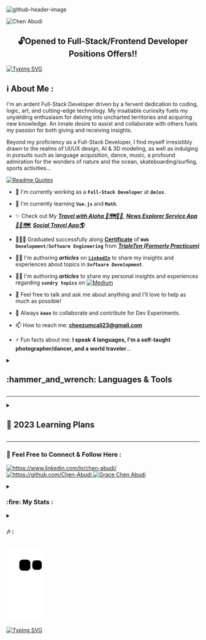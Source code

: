 ![github-header-image](https://user-images.githubusercontent.com/98914366/208881546-4762226f-7e53-4c50-89ab-02c449d1face.png)

<p align="left"> <img src="https://komarev.com/ghpvc/?username=chen-abudi&label=Profile%20views&color=0091ff&style=for-the-badge" alt="Chen Abudi" /></p>

<h2 align="center">🔓Opened to Full-Stack/Frontend Developer Positions Offers‼️</h2>

[![Typing SVG](https://readme-typing-svg.demolab.com?font=Fira+Code&pause=1000&width=660&lines=Aloha+%F0%9F%A4%99%F0%9F%8F%BD+Welcome+to+my+profile+!;Hope+you'll+enjoy+your+time+here+%F0%9F%99%8F%F0%9F%8F%BD;Go+check+my+Full-Stack+apps+down+below+%F0%9F%91%87%F0%9F%8F%BD;Feel+free+to+connect%2Fcontact+me++;I'm+open+to+collaborate+on+Frontend%2FFull-stack+projects)](https://git.io/typing-svg)

<h2 align="left">ℹ️ About Me :</h2>
<p align="left">I'm an ardent Full-Stack Developer driven by a fervent dedication to coding, logic, art, and cutting-edge technology. 
My insatiable curiosity fuels my unyielding enthusiasm for delving into uncharted territories and acquiring new knowledge. 
An innate desire to assist and collaborate with others fuels my passion for both giving and receiving insights. 

Beyond my proficiency as a Full-Stack Developer, I find myself irresistibly drawn to the realms of UI/UX design, AI & 3D modeling, as well as indulging in pursuits such as language acquisition, dance, music, a profound admiration for the wonders of nature and the ocean, skateboarding/surfing, sports activities...</p>

<!-- <p align="left">I'm a Full-Stack Developer who is passionate about coding, logic, art, and technology. <br> I'm enthusiastic about exploring and learning new things. I love to help others and learn from them. <br> Besides being a Full-Stack Developer, I'm curious about UI/UX design and AI & 3D modeling, reading and learning languages, dance/music, nature/ocean lover  ... </p> -->

[![Readme Quotes](https://quotes-github-readme.vercel.app/api?type=Vertical&theme=light)](https://github.com/piyushsuthar/github-readme-quotes)

- 🔭 I'm currently working as a **```Full-Stack Developer```** at ***```Qelos```***.

- 🌱 I'm currently learning **```Vue.js```** and **```Math```**.
                      
- ✨ Check out My [***Travel with Aloha 🌺🗺️🤙🏽***](https://travel-with-aloha.vercel.app/), [***News Explorer Service App📰🌐🗺️***](https://news-explorer-frontend-alpha.vercel.app/), [***Social Travel App🌎***](https://react-around-api-full-client.vercel.app/) 

- 👩🏽‍🎓 Graduated successfully along [**Certificate**](https://github.com/Chen-Abudi/Chen-Abudi/files/10184229/Chen.Abudi.Certificate.pdf) of **```Web Development/Software Engineering```** from [***TripleTen (Formerly Practicum)***](https://tripleten.co.il/)

- ✍🏽 I'm authoring ***articles*** on [**```LinkedIn```**](https://www.linkedin.com/in/chen-abudi/) to share my insights and experiences about topics in ***```Software Development```***.

- ✍🏽 I'm authoring ***articles*** to share my personal insights and experiences regarding **```sundry topics```** on [![**```Medium```**](https://img.shields.io/badge/Medium-12100E?style=for-the-badge&logo=medium&logoColor=white)](https://medium.com/@cheezumcali23)

- 💬 Feel free to talk and ask me about anything and I'll love to help as much as possible! 

- 👯 Always ***```keen```*** to collaborate and contribute for Dev Experiments. 

- 📫 How to reach me: **cheezumcali23@gmail.com** 

- ⚡ Fun facts about me: **I speak 4 languages, I'm a self-taught photographer/dancer, and a world traveler**...

<!-- - 📝 View my **```CV```** [**&#128073;&#127997;HERE**](https://drive.google.com/file/d/175J217QsqXQZ_xVo5C1j8hxngSqVZOJ4/view?usp=sharing) -->

<details>
<summary><b><h2 align="left"> :hammer_and_wrench: Languages & Tools  </h2></b></summary><br/>

<div align="center">
	<table>
		<tr>
			<td><a href="https://www.w3schools.com/html/"><code><img width="55" src="https://user-images.githubusercontent.com/25181517/192158954-f88b5814-d510-4564-b285-dff7d6400dad.png" alt="HTML5" title="HTML5"/></code></a></td>
			<td><a href="https://www.w3schools.com/css/"><code><img width="55" src="https://user-images.githubusercontent.com/25181517/183898674-75a4a1b1-f960-4ea9-abcb-637170a00a75.png" alt="CSS3" title="CSS3"/></code></a></td>
			<td><a href="https://www.w3schools.com/js/"><code><img width="55" src="https://user-images.githubusercontent.com/25181517/117447155-6a868a00-af3d-11eb-9cfe-245df15c9f3f.png" alt="JavaScript" title="JavaScript"/></code></a></td>
			<td><a href="https://reactjs.org/"><code><img width="55" src="https://user-images.githubusercontent.com/25181517/183897015-94a058a6-b86e-4e42-a37f-bf92061753e5.png" alt="React" title="React"/></code></a></td>
			<td><a href="https://sass-lang.com/"><code><img width="55" src="https://user-images.githubusercontent.com/25181517/192158956-48192682-23d5-4bfc-9dfb-6511ade346bc.png" alt="Sass" title="Sass"/></code></a></td>
			<td><a href="https://www.mongodb.com/"><code><img width="55" src="https://user-images.githubusercontent.com/25181517/182884177-d48a8579-2cd0-447a-b9a6-ffc7cb02560e.png" alt="MongoDB" title="MongoDB"/></code></a></td>
			<td><a href="https://nodejs.org/en/about/"><code><img width="55" src="https://user-images.githubusercontent.com/25181517/183568594-85e280a7-0d7e-4d1a-9028-c8c2209e073c.png" alt="Node.js" title="Node.js"/></code></a></td>
			<td><a href="https://www.figma.com/community"><code><img width="55" src="https://user-images.githubusercontent.com/25181517/189715289-df3ee512-6eca-463f-a0f4-c10d94a06b2f.png" alt="Figma" title="Figma"/></code></a></td>
			<td><a href="https://webpack.js.org/"><code><img width="55" src="https://user-images.githubusercontent.com/25181517/187955008-981340e6-b4cc-441b-80cf-7a5e94d29e7e.png" alt="Webpack" title="Webpack"/></code></a></td>
			<td><a href="https://git-scm.com/"><code><img width="55" src="https://user-images.githubusercontent.com/25181517/192108372-f71d70ac-7ae6-4c0d-8395-51d8870c2ef0.png" alt="Git" title="Git"/></code></a></td>
		</tr>
		<tr>
			<td><a href="https://www.npmjs.com/"><code><img width="55" src="https://user-images.githubusercontent.com/25181517/121401671-49102800-c959-11eb-9f6f-74d49a5e1774.png" alt="npm" title="npm"/></code></a></td>
			<td><a href="https://code.visualstudio.com/"><code><img width="55" src="https://user-images.githubusercontent.com/25181517/192108891-d86b6220-e232-423a-bf5f-90903e6887c3.png" alt="Visual Studio Code" title="Visual Studio Code"/></code></a></td>
			<td><a href="https://yarnpkg.com/"><code><img width="55" src="https://user-images.githubusercontent.com/25181517/183049794-a3dfaddd-22ee-4ffe-b0b4-549ccd4879f9.png" alt="Yarn" title="Yarn"/></code></a></td>
			<td><a href="https://www.postman.com/"><code><img width="55" src="https://user-images.githubusercontent.com/25181517/192109061-e138ca71-337c-4019-8d42-4792fdaa7128.png" alt="Postman" title="Postman"/></code></a></td>
			<td><a href="https://expressjs.com/"><code><img width="55" src="https://user-images.githubusercontent.com/25181517/183859966-a3462d8d-1bc7-4880-b353-e2cbed900ed6.png" alt="Express" title="Express"/></code></a></td>
			<td><a href="https://www.canva.com/"><code><img width="65" src="https://github.com/marwin1991/profile-technology-icons/assets/136815194/02494c7c-de6a-43a6-9293-6369696842ed" alt="Canva" title="Canva"/></code></a></td>
			<td><a href="https://eslint.org/"><code><img width="55" src="https://cdn.jsdelivr.net/gh/devicons/devicon/icons/eslint/eslint-original.svg" alt="Eslint" title="Eslint"/></code></a></td>
			<td><a href="https://restfulapi.net/"><code><img width="55" src="https://user-images.githubusercontent.com/25181517/192107858-fe19f043-c502-4009-8c47-476fc89718ad.png" alt="REST API" title="REST API"/></code></a></td>
			<td><a href="https://about.gitlab.com/"><code><img width="55" src="https://user-images.githubusercontent.com/25181517/192108376-c675d39b-90f6-4073-bde6-5a9291644657.png" alt="GitLab" title="GitLab"/></code></a></td>
			<td><a href="https://jestjs.io/"><code><img width="55" src="https://user-images.githubusercontent.com/25181517/187955005-f4ca6f1a-e727-497b-b81b-93fb9726268e.png" alt="Jest" title="Jest"/></code></a></td>
		</tr>
		<tr>
			<td><a href="https://cloud.google.com/"><code><img width="55" src="https://user-images.githubusercontent.com/25181517/183911547-990692bc-8411-4878-99a0-43506cdb69cf.png" alt="GCP (Google Cloud Platform)" title="GCP (Google Cloud Platform)"/></code></a></td>
			<td><a href="https://www.nginx.com/"><code><img width="55" src="https://user-images.githubusercontent.com/25181517/183345125-9a7cd2e6-6ad6-436f-8490-44c903bef84c.png" alt="Nginx" title="Nginx"/></code></a></td>
			<td><code><img width="55" src="https://user-images.githubusercontent.com/25181517/192158606-7c2ef6bd-6e04-47cf-b5bc-da2797cb5bda.png" alt="Bash" title="Bash"/></code></td>
			<td><a href="https://babeljs.io/"><code><img width="55" src="https://cdn.jsdelivr.net/gh/devicons/devicon/icons/babel/babel-original.svg" alt="Babel" title="Babel"/></code></a></td>
		</tr>
	</table>
</div>




<!-- <p align="left"> <a href="https://www.w3schools.com/html/" target="_blank" rel="norefferer">
  <img src="https://cdn.jsdelivr.net/gh/devicons/devicon/icons/html5/html5-original-wordmark.svg" alt="HTML5 Icon" width="65" height="65" /></a>
       <a href="https://www.w3schools.com/css/" target="_blank" rel="norefferer">
  <img src="https://cdn.jsdelivr.net/gh/devicons/devicon/icons/css3/css3-original-wordmark.svg" alt="CSS3 Icon" width="65" height="65" /></a>
       <a href="https://www.w3schools.com/js/" target="_blank" rel="norefferer">
  <img src="https://cdn.jsdelivr.net/gh/devicons/devicon/icons/javascript/javascript-original.svg" alt="JavaScript Icon" width="55" height="55" /></a>
       <a href="https://reactjs.org/" target="_blank" rel="norefferer">
  <img src="https://cdn.jsdelivr.net/gh/devicons/devicon/icons/react/react-original.svg" alt="ReactJS Icon" width="55" height="55" /></a>
       <a href="https://sass-lang.com/" target="_blank" rel="norefferer">
  <img src="https://cdn.jsdelivr.net/gh/devicons/devicon/icons/sass/sass-original.svg" alt="Sass Icon" width="55" height="55" /></a>
      <a href="https://www.mongodb.com/" target="_blank" rel="norefferer">
  <img src="https://cdn.jsdelivr.net/gh/devicons/devicon/icons/mongodb/mongodb-original-wordmark.svg" alt="MongoDB Icon" width="55" height="55" /></a>
    <a href="https://www.figma.com/community" target="_blank" rel="norefferer">
  <img src="https://cdn.jsdelivr.net/gh/devicons/devicon/icons/figma/figma-original.svg" alt="Figma Icon" width="55" height="55" /></a>
    <a href="https://webpack.js.org/" target="_blank" rel="norefferer">
  <img src="https://cdn.jsdelivr.net/gh/devicons/devicon/icons/webpack/webpack-original.svg" alt="Webpack Icon" width="55" height="55" /></a>
    <a href="https://git-scm.com/" target="_blank" rel="norefferer">
  <img src="https://cdn.jsdelivr.net/gh/devicons/devicon/icons/git/git-original.svg" alt="Git Icon" width="55" height="55" /></a>
    <a href="https://www.npmjs.com/" target="_blank" rel="norefferer">
  <img src="https://cdn.jsdelivr.net/gh/devicons/devicon/icons/npm/npm-original-wordmark.svg" alt="NPM Icon" width="55" height="55" />
    <a href="https://code.visualstudio.com/" target="_blank" rel="norefferer">
  <img src="https://cdn.jsdelivr.net/gh/devicons/devicon/icons/vscode/vscode-original.svg" alt="Visual Studio Icon" width="55" height="55" /></a>
      <a href="https://yarnpkg.com/" target="_blank" rel="norefferer">
  <img src="https://cdn.jsdelivr.net/gh/devicons/devicon/icons/yarn/yarn-original.svg" alt="Yarn Icon" width="55" height="55" /></a>
      <a href="https://www.postman.com/" target="_blank" rel="norefferer">
  <img src="https://user-images.githubusercontent.com/25181517/192109061-e138ca71-337c-4019-8d42-4792fdaa7128.png" alt="Postman Icon" width="55" height="55" /></a>
      <a href="https://expressjs.com/" target="_blank" rel="norefferer">
  <img src="https://user-images.githubusercontent.com/25181517/183859966-a3462d8d-1bc7-4880-b353-e2cbed900ed6.png" alt="Express JS Icon" width="55" height="55" /></a>
      <a href="https://restfulapi.net/" target="_blank" rel="norefferer">
  <img src="https://user-images.githubusercontent.com/25181517/192107858-fe19f043-c502-4009-8c47-476fc89718ad.png" alt="REST API Icon" width="55" height="55" /></a>
      <a href="https://about.gitlab.com/" target="_blank" rel="norefferer">
  <img src="https://user-images.githubusercontent.com/25181517/192108376-c675d39b-90f6-4073-bde6-5a9291644657.png" alt="Gitlab Icon" width="55" height="55" /></a>
      <a href="https://jestjs.io/" target="_blank" rel="norefferer">
  <img src="https://user-images.githubusercontent.com/25181517/187955005-f4ca6f1a-e727-497b-b81b-93fb9726268e.png" alt="Jest Icon" width="50" height="50" /></a>
      <a href="https://cloud.google.com/" target="_blank" rel="norefferer">
  <img src="https://cdn.jsdelivr.net/gh/devicons/devicon/icons/googlecloud/googlecloud-original.svg" alt="Google Cloud Icon" width="55" height="55" /></a>
      <a href="https://www.nginx.com/" target="_blank" rel="norefferer">
  <img src="https://user-images.githubusercontent.com/25181517/183345125-9a7cd2e6-6ad6-436f-8490-44c903bef84c.png" alt="NGINX Icon" width="55" height="55" /></a>
      <a href="https://nodejs.org/en/about/" target="_blank" rel="norefferer">
  <img src="https://user-images.githubusercontent.com/25181517/183568594-85e280a7-0d7e-4d1a-9028-c8c2209e073c.png" alt="Node JS Icon" width="50" height="50" /></a> </p> -->
<!--       <a href="https://storybook.js.org/" target="_blank" rel="norefferer">
  <img src="https://cdn.jsdelivr.net/gh/devicons/devicon/icons/storybook/storybook-original.svg" alt=Storybook Icon width="50" height="50" /></a> -->
          
           
  
  <summary><b><h2 align="left"> ➕ Additional Tools :</h2></b></summary>
  
  ![Adobe](https://img.shields.io/badge/adobe-%23FF0000.svg?style=for-the-badge&logo=adobe&logoColor=white)
  ![Adobe Lightroom](https://img.shields.io/badge/Adobe%20Lightroom-31A8FF.svg?style=for-the-badge&logo=Adobe%20Lightroom&logoColor=white)
  ![Adobe Lightroom Classic](https://img.shields.io/badge/Adobe%20Lightroom%20Classic-31A8FF.svg?style=for-the-badge&logo=Adobe%20Lightroom%20Classic&logoColor=white)
  ![Adobe Photoshop](https://img.shields.io/badge/adobe%20photoshop-%2331A8FF.svg?style=for-the-badge&logo=adobe%20photoshop&logoColor=white)
  ![JWT](https://img.shields.io/badge/JWT-black?style=for-the-badge&logo=JSON%20web%20tokens)
  ![Nodemon](https://img.shields.io/badge/NODEMON-%23323330.svg?style=for-the-badge&logo=nodemon&logoColor=%BBDEAD)
  ![Notion](https://img.shields.io/badge/Notion-%23000000.svg?style=for-the-badge&logo=notion&logoColor=white)
  ![Trello](https://img.shields.io/badge/Trello-%23026AA7.svg?style=for-the-badge&logo=Trello&logoColor=white)
  ![Slack](https://img.shields.io/badge/Slack-4A154B?style=for-the-badge&logo=slack&logoColor=white)
  ![Codewars](https://img.shields.io/badge/Codewars-B1361E?style=for-the-badge&logo=codewars&logoColor=grey)
  ![Khan Academy](https://img.shields.io/badge/Khan%20Academy-14BF96?style=for-the-badge&logo=Khan%20Academy&logoColor=white)
  ![LeetCode](https://img.shields.io/badge/-LeetCode-FFA116?style=for-the-badge&logo=LeetCode&logoColor=black)
  ![Prettier](https://img.shields.io/badge/prettier-1A2C34?style=for-the-badge&logo=prettier&logoColor=F7BA3E)
  ![React Router](https://img.shields.io/badge/React_Router-CA4245?style=for-the-badge&logo=react-router&logoColor=white)
  ![Vercel](https://img.shields.io/badge/vercel-%23000000.svg?style=for-the-badge&logo=vercel&logoColor=white)
  ![CodePen](https://img.shields.io/badge/CodePen-white?style=for-the-badge&logo=codepen&logoColor=black)
  ![Udemy](https://img.shields.io/badge/Udemy-A435F0?style=for-the-badge&logo=Udemy&logoColor=white)
  ![Discord](https://img.shields.io/badge/Discord-5865F2?style=for-the-badge&logo=discord&logoColor=white)
  ![Markdown](https://img.shields.io/badge/markdown-%23000000.svg?style=for-the-badge&logo=markdown&logoColor=white)
  ![CodeSandbox](https://img.shields.io/badge/Codesandbox-040404?style=for-the-badge&logo=codesandbox&logoColor=DBDBDB)
  ![Alfred](https://img.shields.io/badge/alfred-%235C1F87.svg?style=for-the-badge&logo=alfred)
  ![Duolingo](https://img.shields.io/badge/Duolingo-%234DC730.svg?style=for-the-badge&logo=Duolingo&logoColor=white)
  ![React Hook Form](https://img.shields.io/badge/React%20Hook%20Form-%23EC5990.svg?style=for-the-badge&logo=reacthookform&logoColor=white)
  ![Xcode](https://img.shields.io/badge/Xcode-007ACC?style=for-the-badge&logo=Xcode&logoColor=white)
  ![macOS](https://img.shields.io/badge/mac%20os-000000?style=for-the-badge&logo=macos&logoColor=F0F0F0)
  ![Medium](https://img.shields.io/badge/Medium-12100E?style=for-the-badge&logo=medium&logoColor=white)
  ![Github Pages](https://img.shields.io/badge/github%20pages-121013?style=for-the-badge&logo=github&logoColor=white)
  ![GitHub Actions](https://img.shields.io/badge/github%20actions-%232671E5.svg?style=for-the-badge&logo=githubactions&logoColor=white)
  ![GeeksForGeeks](https://img.shields.io/badge/GeeksforGeeks-298D46?style=for-the-badge&logo=geeksforgeeks&logoColor=white) 
 <!-- ![Vue.js](https://img.shields.io/badge/vuejs-%2335495e.svg?style=for-the-badge&logo=vuedotjs&logoColor=%234FC08D) -->
  <!-- ![NextJS](https://img.shields.io/badge/next.js-000000?style=for-the-badge&logo=nextdotjs&logoColor=white) -->
  <!-- ![Replit](https://img.shields.io/badge/Replit-DD1200?style=for-the-badge&logo=Replit&logoColor=white) -->
  <!-- ![Storybook](https://img.shields.io/badge/-Storybook-FF4785?style=for-the-badge&logo=storybook&logoColor=white) -->
  <!-- ![TailwindCSS](https://img.shields.io/badge/Tailwind_CSS-38B2AC?style=for-the-badge&logo=tailwind-css&logoColor=white) -->
  <!-- ![TypeScript](https://img.shields.io/badge/TypeScript-007ACC?style=for-the-badge&logo=typescript&logoColor=white) -->
  <!-- ![Vite](https://img.shields.io/badge/vite-%23646CFF.svg?style=for-the-badge&logo=vite&logoColor=white) -->
  <!-- ![Docker](https://img.shields.io/badge/docker-%230db7ed.svg?style=for-the-badge&logo=docker&logoColor=white) -->
  </details>   
  
  ---


  
  <details>
  <summary><h2 align="left"> 🎯 2023 Learning Plans </h2></summary>

| Programming Language | Libraries & Frameworks |  Open Source Software/ 3D 
|:--------|:------|:------------|
| [![TypeScript](https://img.shields.io/badge/TypeScript-007ACC?style=for-the-badge&logo=typescript&logoColor=white)](https://www.typescriptlang.org/) | [![NextJS](https://img.shields.io/badge/next.js-000000?style=for-the-badge&logo=nextdotjs&logoColor=white)](https://nextjs.org/) | [![Blender/ 3D Animation](	https://img.shields.io/badge/blender-%23F5792A.svg?style=for-the-badge&logo=blender&logoColor=white)](https://www.blender.org/) |
| | [![Redux](https://img.shields.io/badge/Redux-593D88?style=for-the-badge&logo=redux&logoColor=white)](https://redux.js.org/) | ![Unity](https://img.shields.io/badge/unity-%23000000.svg?style=for-the-badge&logo=unity&logoColor=white) |
| | [![TailwindCSS](https://img.shields.io/badge/Tailwind_CSS-38B2AC?style=for-the-badge&logo=tailwind-css&logoColor=white)](https://tailwindcss.com/) |  |
|  | [![ThreeJS](https://img.shields.io/badge/ThreeJs-black?style=for-the-badge&logo=three.js&logoColor=white)](https://threejs.org/) | |
| | <!-- ![Vue.js](https://img.shields.io/badge/vuejs-%2335495e.svg?style=for-the-badge&logo=vuedotjs&logoColor=%234FC08D) --> | |
 
  </details>
  
   ---
   
  <h3 align="left">🔗 Feel Free to Connect & Follow Here :</h3>
  <p align="left">
  <a href="https://www.linkedin.com/in/chen-abudi/" target="blank">
    <img src="https://cdn.jsdelivr.net/gh/devicons/devicon/icons/linkedin/linkedin-original.svg" alt="https://www.linkedin.com/in/chen-abudi/" width="55" height="55" />
  </a>
  <a href="https://github.com/Chen-Abudi" target="blank"> 
    <img src="https://cdn.jsdelivr.net/gh/devicons/devicon/icons/github/github-original.svg" alt="https://github.com/Chen-Abudi" width="55" height="55" />
  </a>
  <a href="https://instagram.com/calibased23" target="blank">
    <img src="https://skillicons.dev/icons?i=instagram" alt="Grace Chen Abudi" height="55" width="55" />
  </a>
  </p>

	
               
  <details>      
  <summary><h3 align="left"> :fire: My Stats : </h3></summary>
          
 [![Anurag's GitHub stats](https://github-readme-stats.vercel.app/api?username=chen-abudi&show_icons=true&theme=solarized-light)](https://github.com/anuraghazra/github-readme-stats)

 [![Top Languages](https://github-readme-stats.vercel.app/api/top-langs/?username=chen-abudi&layout=compact)](https://github.com/anuraghazra/github-readme-stats) 
 
 [![GitHub Streak](https://github-readme-streak-stats.herokuapp.com/?user=chen-abudi&theme=solarized-light)](https://git.io/streak-stats)
 
 [![trophy](https://github-profile-trophy.vercel.app/?username=chen-abudi&rank=S,AAA)](https://github.com/ryo-ma/github-profile-trophy)
  
 <!-- ![My GitHub Skyline](https://user-images.githubusercontent.com/98914366/219969353-ef5c055e-9b8f-40f7-bd80-2ecc3d8c52f2.png) -->
  

<!-- [![trophy](https://github-profile-trophy.vercel.app/?username=chen-abudi)](https://github.com/chen-abudi/github-profile-trophy) --> 
 
</details>

<details>
  <summary><h3 align="left"> 🎶 : </h3></summary>
  
[![Spotify](https://spotify-github-profile.vercel.app/api/view?uid=315cmqf3p5iz2rek66bfwdtanf7q&cover_image=true&theme=novatorem&bar_color=3fc7d9&bar_color_cover=false)](https://github.com/kittinan/spotify-github-profile)

</details>

![Snake animation](https://github.com/Chen-Abudi/Chen-Abudi/blob/output/github-contribution-grid-snake.svg)
  
[![Typing SVG](https://readme-typing-svg.demolab.com?font=Fira+Code&weight=700&pause=1000&width=615&lines=Thank+you+for+stopping+by%2C+have+a+wonderful+day!+%F0%9F%8C%BA+)](https://git.io/typing-svg)

